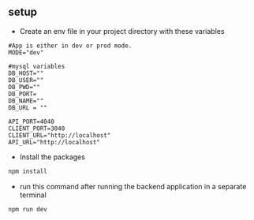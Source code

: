 ## setup
- Create an env file in your project directory with these variables
```.env
#App is either in dev or prod mode.
MODE="dev"

#mysql variables
DB_HOST=""
DB_USER=""
DB_PWD=""
DB_PORT=
DB_NAME=""
DB_URL = ""

API_PORT=4040
CLIENT_PORT=3040
CLIENT_URL="http://localhost"
API_URL="http://localhost"
```

- Install the packages
```bash
npm install
```

- run this command after running the backend application in a separate terminal
```bash
npm run dev
```
